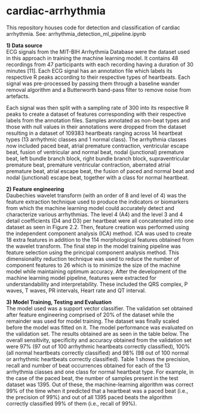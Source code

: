 # cardiac-arrhythmia
This repository houses code for detection and classification of cardiac arrhythmia. See: arrhythmia_detection_ml_pipeline.ipynb


**1)	Data source**                           
ECG signals from the MIT-BIH Arrhythmia Database were the dataset used in this approach in training the machine learning model. It contains 48 recordings from 47 participants with each recording having a duration of 30 minutes [11]. Each ECG signal has an annotation file which labels its respective R peaks according to their respective types of heartbeats. Each signal was pre-processed by passing them through a baseline wander removal algorithm and a Butterworth band-pass filter to remove noise from artefacts.

Each signal was then split with a sampling rate of 300 into its respective R peaks to create a dataset of features corresponding with their respective labels from the annotation files. Samples annotated as non-beat types and those with null values in their annotations were dropped from the dataset resulting in a dataset of 109383 heartbeats ranging across 14 heartbeat types (13 arrhythmic classes and 1 normal class). The arrhythmia classes now included paced beat, atrial premature contraction, ventricular escape beat, fusion of ventricular and normal beat, nodal (junctional) premature beat, left bundle branch block, right bundle branch block, supraventricular premature beat, premature ventricular contraction, aberrated atrial premature beat, atrial escape beat, the fusion of paced and normal beat and nodal (junctional) escape beat, together with a class for normal heartbeat.

**2)	Feature engineering**      
Daubechies wavelet transform (with an order of 8 and level of 4) was the feature extraction technique used to produce the indicators or biomarkers from which the machine learning model could accurately detect and characterize various arrhythmias. The level 4 (A4) and the level 3 and 4 detail coefficients (D4 and D3) per heartbeat were all concatenated into one dataset as seen in Figure 2.2. Then, feature creation was performed using the independent component analysis (ICA) method. ICA was used to create 18 extra features in addition to the 114 morphological features obtained from the wavelet transform. The final step in the model training pipeline was feature selection using the principal component analysis method. This dimensionality reduction technique was used to reduce the number of component features to 26 which is to minimize the size of the machine model while maintaining optimum accuracy. After the development of the machine learning model pipeline, features were extracted for understandability and interpretability. These included the QRS complex, P waves, T waves, PR intervals, Heart rate and QT interval.

**3)	Model Training, Testing and Evaluation**      
The model used was a support vector classifier. The validation set obtained after feature engineering comprised of 20% of the dataset while the remainder was used for model training. The dataset was finally scaled before the model was fitted on it. The model performance was evaluated on the validation set. The results obtained are as seen in the table below. The overall sensitivity, specificity and accuracy obtained from the validation set were 97% (97 out of 100 arrhythmic heartbeats correctly classified), 100% (all normal heartbeats correctly classified) and 98% (98 out of 100 normal or arrhythmic heartbeats correctly classified).
Table 1 shows the precision, recall and number of beat occurrences obtained for each of the 13 arrhythmia classes and one class for normal heartbeat type. For example, in the case of the paced beat, the number of samples present in the test dataset was 1395. Out of these, the machine-learning algorithm was correct 99% of the time when it predicted that a heartbeat was a paced beat (i.e., the precision of 99%) and out of all 1395 paced beats the algorithm correctly classified 99% of them (i.e., recall of 99%).
